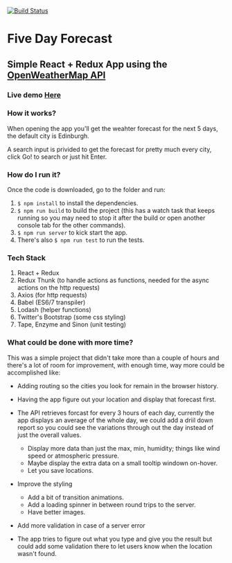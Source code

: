 
[![Build Status](https://travis-ci.org/wilsonjs/5DayForecast.svg?branch=master)](https://travis-ci.org/wilsonjs/5DayForecast)

# Five Day Forecast

## Simple React + Redux App using the [OpenWeatherMap API](http://openweathermap.org/forecast5)

### Live demo [Here](http://fivedayforecast.surge.sh/)

### How it works?

When opening the app you'll get the weahter forecast for the next 5 days, the default city is Edinburgh.

A search input is privided to get the forecast for pretty much every city, click Go! to search or just hit Enter.

### How do I run it?

Once the code is downloaded, go to the folder and run:

1. `$ npm install` to install the dependencies.
2. `$ npm run build` to build the project (this has a watch task that keeps running so you may need to stop it after the build or open another console tab for the other commands).
3. `$ npm run server` to kick start the app.
4. There's also `$ npm run test` to run the tests.

### Tech Stack

1. React + Redux
3. Redux Thunk (to handle actions as functions, needed for the async actions on the http requests)
2. Axios (for http requests)
3. Babel (ES6/7 transpiler)
4. Lodash (helper functions)
5. Twitter's Bootstrap (some css styling)
6. Tape, Enzyme and Sinon (unit testing)

### What could be done with more time?

This was a simple project that didn't take more than a couple of hours and there's a lot of room for improvement, with enough time, way more could be accomplished like:

* Adding routing so the cities you look for remain in the browser history.
* Having the app figure out your location and display that forecast first.
* The API retrieves forcast for every 3 hours of each day, currently the app displays an average of the whole day, we could add a driil down report so you could see the variations through out the day instead of just the overall values.
  * Display more data than just the max, min, humidity; things like wind speed or atmospheric pressure.
  * Maybe display the extra data on a small tooltip windown on-hover.
  * Let you save locations.
* Improve the styling
  * Add a bit of transition animations.
  * Add a loading spinner in between round trips to the server.
  * Have better images.

* Add more validation in case of a server error
* The app tries to figure out what you type and give you the result but could add some validation there to let users know when the location wasn't found.
  
